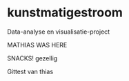 # kunstmatigestroom
Data-analyse en visualisatie-project

MATHIAS WAS HERE

SNACKS! gezellig

Gittest van thias